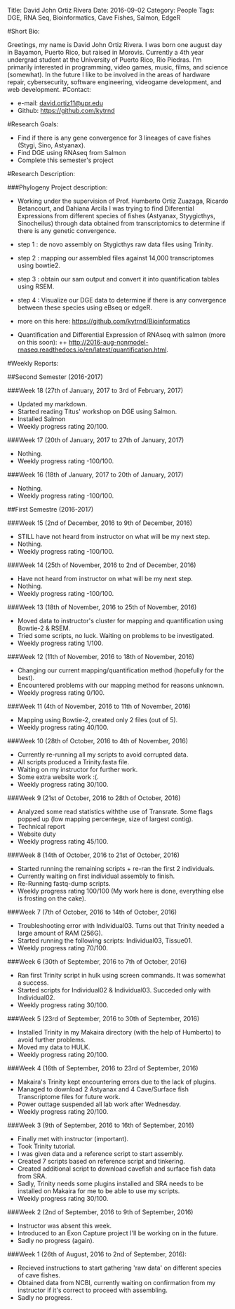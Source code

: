 Title: David John Ortiz Rivera
Date: 2016-09-02
Category: People
Tags: DGE, RNA Seq, Bioinformatics, Cave Fishes, Salmon, EdgeR

#Short Bio:
  
   Greetings, my name is David John Ortiz Rivera. I was born one august day in Bayamon, Puerto Rico, but raised in Morovis.
   Currently a 4th year undergrad student at the University of Puerto Rico, Rio Piedras. I'm primarily interested in programming, video games, music, films, and science (somewhat).
   In the future I like to be involved in the areas of hardware repair, cybersecurity, software engineering, videogame development, and web development.
#Contact:

  + e-mail: david.ortiz11@upr.edu
  + Github: https://github.com/kytrnd
  
#Research Goals:
  
  + Find if there is any gene convergence for 3 lineages of cave fishes (Stygi, Sino, Astyanax).
  + Find DGE using RNAseq from Salmon
  + Complete this semester's project

#Research Description:

###Phylogeny Project description:

+ Working under the supervision of Prof. Humberto Ortiz Zuazaga, Ricardo Betancourt,
  and Dahiana Arcila I was trying to find Diferential Expressions from different 
  species of fishes (Astyanax, Styygicthys, Sinocheilus) through data obtained from transcriptomics 
  to determine if there is any genetic convergence.

+ step 1 : de novo assembly on Stygicthys raw data files using Trinity.
+ step 2 : mapping our assembled files against 14,000 transcriptomes using bowtie2.
+ step 3 : obtain our sam output and convert it into quantification tables using RSEM.
+ step 4 : Visualize our DGE data to determine if there is any convergence between these species using eBseq or edgeR.
+ more on this here: https://github.com/kytrnd/Bioinformatics

 + Quantification and Differential Expression of RNAseq with salmon (more on this soon):
 ++ http://2016-aug-nonmodel-rnaseq.readthedocs.io/en/latest/quantification.html.
  
#Weekly Reports:

##Second Semester (2016-2017)

###Week 18 (27th of January, 2017 to 3rd of February, 2017)

  + Updated my markdown.
  + Started reading Titus' workshop on DGE using Salmon.
  + Installed Salmon
  + Weekly progress rating 20/100.

###Week 17 (20th of January, 2017 to 27th of January, 2017)

  + Nothing.
  + Weekly progress rating -100/100.

###Week 16 (18th of January, 2017 to 20th of January, 2017)

  + Nothing.
  + Weekly progress rating -100/100.

##First Semestre (2016-2017)

###Week 15 (2nd of December, 2016 to 9th of December, 2016)

  + STILL have not heard from instructor on what will be my next step.
  + Nothing.
  + Weekly progress rating -100/100.

###Week 14 (25th of November, 2016 to 2nd of December, 2016)

  + Have not heard from instructor on what will be my next step.
  + Nothing.
  + Weekly progress rating -100/100.

###Week 13 (18th of November, 2016 to 25th of November, 2016)

  + Moved data to instructor's cluster for mapping and quantification using Bowtie-2 & RSEM.
  + Tried some scripts, no luck. Waiting on problems to be investigated.
  + Weekly progress rating 1/100.

###Week 12 (11th of November, 2016 to 18th of November, 2016)

  + Changing our current mapping/quantification method (hopefully for the best).
  + Encountered problems with our mapping method for reasons unknown.
  + Weekly progress rating 0/100. 
  
###Week 11 (4th of November, 2016 to 11th of November, 2016)

  + Mapping using Bowtie-2, created only 2 files (out of 5).
  + Weekly progress rating 40/100. 

###Week 10 (28th of October, 2016 to 4th of November, 2016)

  + Currently re-running all my scripts to avoid corrupted data.
  + All scripts produced a Trinity.fasta file.
  + Waiting on my instructor for further work.
  + Some extra website work :(.
  + Weekly progress rating 30/100.

###Week 9 (21st of October, 2016 to 28th of October, 2016)
  
  + Analyzed some read statistics withthe use of Transrate. Some flags popped up (low mapping percentege, size of largest contig).
  + Technical report
  + Website duty
  + Weekly progress rating 45/100.
  

###Week 8 (14th of October, 2016 to 21st of October, 2016)
  
  + Started running the remaining scripts + re-ran the first 2 individuals.
  + Currently waiting on first individual assembly to finish.
  + Re-Running fastq-dump scripts.
  + Weekly progress rating 100/100 (My work here is done, everything else is frosting on the cake).

###Week 7 (7th of October, 2016 to 14th of October, 2016)
  
  + Troubleshooting error with Individual03. Turns out that Trinity needed a large amount of RAM (256G).
  + Started running the following scripts: Individual03, Tissue01.
  + Weekly progress rating 70/100.

###Week 6 (30th of September, 2016 to 7th of October, 2016)
  
  + Ran first Trinity script in hulk using screen commands. It was somewhat a success.
  + Started scripts for Individual02 & Individual03. Succeded only with Individual02.
  + Weekly progress rating 30/100. 

###Week 5 (23rd of September, 2016 to 30th of September, 2016)
  
  + Installed Trinity in my Makaira directory (with the help of Humberto) to avoid further problems.
  + Moved my data to HULK.
  + Weekly progress rating 20/100. 

###Week 4 (16th of September, 2016 to 23rd of September, 2016)
  
  + Makaira's Trinity kept encountering errors due to the lack of plugins.
  + Managed to download 2 Astyanax and 4 Cave/Surface fish Transcriptome files for future work.
  + Power outtage suspended all lab work after Wednesday.
  + Weekly progress rating 20/100.

###Week 3 (9th of September, 2016 to 16th of September, 2016)
  
  + Finally met with instructor (important).
  + Took Trinity tutorial.
  + I was given data and a reference script to start assembly.
  + Created 7 scripts based on reference script and tinkering.
  + Created additional script to download cavefish and surface fish data from SRA.
  + Sadly, Trinity needs some plugins installed and SRA needs to be installed on Makaira
     for me to be able to use my scripts.
  + Weekly progress rating 30/100. 

###Week 2 (2nd of September, 2016 to 9th of September, 2016)
  
  + Instructor was absent this week.
  + Introduced to an Exon Capture project I'll be working on in the future.
  + Sadly no progress (again).

###Week 1 (26th of August, 2016 to 2nd of September, 2016):
  
  + Recieved instructions to start gathering 'raw data' on different
      species of cave fishes.
  + Obtained data from NCBI, currently waiting on confirmation from
      my instructor if it's correct to proceed with assembling.
  + Sadly no progress.

